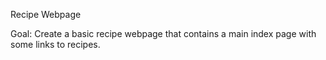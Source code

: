 Recipe Webpage

Goal: Create a basic recipe webpage that contains a main index page with some
links to recipes.
